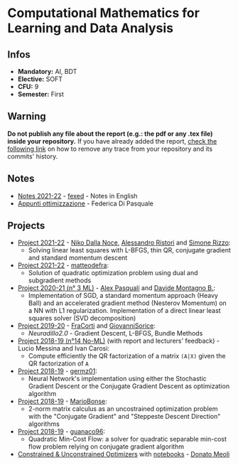 # Computational Mathematics for Learning and Data Analysis
## Infos
- **Mandatory:** AI, BDT
- **Elective:** SOFT
- **CFU:** 9
- **Semester:** First

## Warning
**Do not publish any file about the report (e.g.: the pdf or any .tex file) inside your repository.**
If you have already added the report, [check the following link](https://docs.github.com/en/authentication/keeping-your-account-and-data-secure/removing-sensitive-data-from-a-repository) on how to remove any trace from your repository and its commits' history.

## Notes
- [Notes 2021-22](https://github.com/fexed/Notes/blob/master/UniPi_CSMaster_AI/ComputationalMathematicsForLearningAndDataAnalysis/CompMatLearningDataAnalysis.pdf) - [fexed](https://github.com/fexed) - Notes in English
- [Appunti ottimizzazione](CM_Ottimizzazione.pdf) - Federica Di Pasquale

## Projects
- [Project 2021-22](https://github.com/nikodallanoce/ComputationalMathematics) - [Niko Dalla Noce](https://github.com/nikodallanoce), [Alessandro Ristori](https://github.com/RistoAle97) and [Simone Rizzo](https://github.com/simone-rizzo):
    - Solving linear least squares with L-BFGS, thin QR, conjugate gradient and standard momentum descent
- [Project 2021-22](https://github.com/matteodefra/Quadratic_disjoint_simplices) - [matteodefra](https://github.com/matteodefra):
    - Solution of quadratic optimization problem using dual and subgradient methods
- [Project 2020-21 (n° 3 ML)](https://github.com/AlexPasqua/CM-project) - [Alex Pasquali](https://github.com/AlexPasqua) and [Davide Montagno B.](https://github.com/DavideMontagno):
    - Implementation of SGD, a standard momentum approach (Heavy Ball) and an accelerated gradient method (Nesterov Momentum) on a NN with L1 regularization. Implementation of a direct linear least squares solver (SVD decomposition)
- [Project 2019-20](https://github.com/FraCorti/CMProject) - [FraCorti](https://github.com/FraCorti) and [GiovanniSorice](https://github.com/GiovanniSorice):
    - _Neuradillo2.0_ - Gradient Descent, L-BFGS, Bundle Methods
- [Project 2018-19 (n°14 No-ML)](https://bitbucket.org/melfnt/cmproject) (with report and lecturers' feedback) - Lucio Messina and Ivan Carosi:
    - Compute efficiently the QR factorization of a matrix `(A|X)` given the QR factorization of `A`
- [Project 2018-19](https://github.com/germz01/CMLDA) - [germz01](https://github.com/germz01):
    - Neural Network's implementation using either the Stochastic Gradient Descent or the Conjugate Gradient Descent as optimization algorithm
- [Project 2018-19](https://github.com/MarioBonse/CMProject) - [MarioBonse](https://github.com/MarioBonse):
    - 2-norm matrix calculus as an uncostrained optimization problem with the "Conjugate Gradient" and "Steppeste Descent Direction" algorithms
- [Project 2018-19](https://github.com/guanaco96/Quadratic_Min-Cost_Flow) - [guanaco96](https://github.com/guanaco96):
    - Quadratic Min-Cost Flow: a solver for quadratic separable min-cost flow problem relying on conjugate gradient algorithm
- [Constrained & Unconstrained Optimizers](https://github.com/dmeoli/optiml/tree/master/optiml/opti) with [notebooks](https://github.com/dmeoli/optiml/tree/master/notebooks/optimization) - [Donato Meoli](https://github.com/dmeoli)
